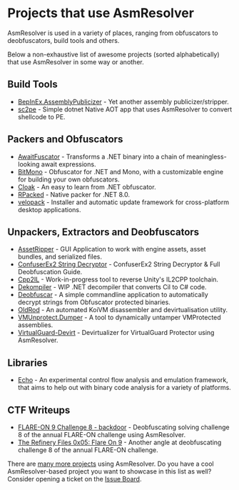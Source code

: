# Projects that use AsmResolver

AsmResolver is used in a variety of places, ranging from obfuscators to deobfuscators, build tools and others.

Below a non-exhaustive list of awesome projects (sorted alphabetically) that use AsmResolver in some way or another.

## Build Tools

- [BepInEx.AssemblyPublicizer](https://github.com/BepInEx/BepInEx.AssemblyPublicizer) - Yet another assembly publicizer/stripper.
- [sc2pe](https://github.com/Dump-GUY/sc2pe) - Simple dotnet Native AOT app that uses AsmResolver to convert shellcode to PE.


## Packers and Obfuscators

- [AwaitFuscator](https://github.com/Washi1337/AwaitFuscator) - Transforms a .NET binary into a chain of meaningless-looking await expressions.
- [BitMono](https://github.com/sunnamed434/BitMono) -  Obfuscator for .NET and Mono, with a customizable engine for building your own obfuscators.
- [Cloak](https://github.com/WhosLogan/Cloak) - An easy to learn from .NET obfuscator.
- [RPacked](https://github.com/BadRyuner/RPacked) - Native packer for .NET 8.0.
- [velopack](https://github.com/velopack/velopack) - Installer and automatic update framework for cross-platform desktop applications.


## Unpackers, Extractors and Deobfuscators

- [AssetRipper](https://github.com/AssetRipper/AssetRipper) - GUI Application to work with engine assets, asset bundles, and serialized files.
- [ConfuserEx2 String Decryptor](https://github.com/Dump-GUY/ConfuserEx2_String_Decryptor) - ConfuserEx2 String Decryptor & Full Deobfuscation Guide.
- [Cpp2IL](https://github.com/SamboyCoding/Cpp2IL) -  Work-in-progress tool to reverse Unity's IL2CPP toolchain.
- [Dekompiler](https://github.com/CursedLand/Dekompiler) - WIP .NET decompiler that converts Cil to C# code.
- [Deobfuscar](https://github.com/cod3nym/Deobfuscar) - A simple commandline application to automatically decrypt strings from Obfuscator protected binaries.
- [OldRod](https://github.com/Washi1337/OldRod) - An automated KoiVM disassembler and devirtualisation utility.
- [VMUnprotect.Dumper](https://github.com/void-stack/VMUnprotect.Dumper) - A tool to dynamically untamper VMProtected assemblies.
- [VirtualGuard-Devirt](https://github.com/mrT4ntr4/VirtualGuard-Devirt) - Devirtualizer for VirtualGuard Protector using AsmResolver.


## Libraries

- [Echo](https://github.com/Washi1337/Echo) - An experimental control flow analysis and emulation framework, that aims to help out with binary code analysis for a variety of platforms.


## CTF Writeups

- [FLARE-ON 9 Challenge 8 - backdoor](https://washi1337.github.io/ctf-writeups/writeups/flare-on/2022/8/) - Deobfuscating solving challenge 8 of the annual FLARE-ON challenge using AsmResolver.
- [The Refinery Files 0x05: Flare On 9](https://github.com/binref/refinery/blob/master/tutorials/notebooks/tbr-files.v0x05.flare.on.9.ipynb) - Another angle at deobfuscating challenge 8 of the annual FLARE-ON challenge.


There are [many more projects](https://github.com/Washi1337/AsmResolver/network/dependents?package_id=UGFja2FnZS0xMTk5ODkwODU5) using AsmResolver.
Do you have a cool AsmResolver-based project you want to showcase in this list as well?
Consider opening a ticket on the [Issue Board](https://github.com/Washi1337/AsmResolver/issues).
